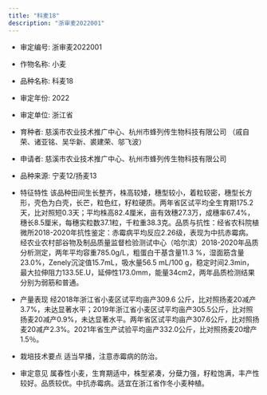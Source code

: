 ```yaml
---
title: "科麦18"
description: "浙审麦2022001"
---
```

* 审定编号:  浙审麦2022001

*  作物名称:  小麦

*  品种名称:  科麦18

*  审定年份:  2022

*  审定单位:  浙江省

* 育种者:  慈溪市农业技术推广中心、杭州市蜂列传生物科技有限公司 （戚自荣、诸亚铭、吴华新、裘建荣、邬飞波）

*  申请者:  慈溪市农业技术推广中心、杭州市蜂列传生物科技有限公司

*  品种来源:  宁麦12/扬麦13 

*  特征特性
该品种田间生长整齐，株高较矮，穗型较小，着粒较密，穗型长方形，壳色为白壳，长芒，粒色红，籽粒硬质。两年省区试平均全生育期175.2天，比对照短0.3天；平均株高82.4厘米，亩有效穗27.3万，成穗率67.4%，穗长8.5厘米，每穗实粒数37.1粒，千粒重38.3克。品质与抗性：经省农科院植微所2018-2020年抗性鉴定：赤霉病平均反应2.26级，表现为中抗赤霉病。经农业农村部谷物及制品质量监督检验测试中心（哈尔滨）2018-2020年品质分析测定，两年平均容重785.0g/L，粗蛋白干基含量11.3 %，湿面筋含量23.0%，Zenely沉淀值15.7mL，吸水量56.5 mL/100 g，稳定时间2.3min，最大拉伸阻力133.5E.U，延伸性173.0mm，能量34cm2，两年品质检测结果分别为弱筋和普通。

*  产量表现
经2018年浙江省小麦区试平均亩产309.6 公斤，比对照扬麦20减产3.7%，未达显著水平；2019年浙江省小麦区试平均亩产305.5公斤，比对照扬麦20减产0.9%，未达显著水平。两年省区试平均亩产307.6公斤，比对照扬麦20减产2.3%。2021年省生产试验平均亩产332.0公斤，比对照扬麦20增产1.5％。

*  栽培技术要点
适当早播，注意赤霉病的防治。

*  审定意见
属春性小麦，生育期适中，株型紧凑，分蘖力强，籽粒饱满，丰产性较好。品质较优。中抗赤霉病。适宜在浙江省作冬小麦种植。
